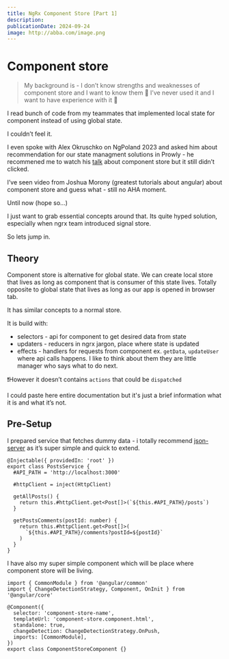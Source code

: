 ```yaml
---
title: NgRx Component Store [Part 1]
description:
publicationDate: 2024-09-24
image: http://abba.com/image.png
---
```


# Component store

> My background is - I don’t know strengths and weaknesses of component store and I want to know them 😤 I’ve never used it and I want to have experience with it 🧐

I read bunch of code from my teammates that implemented local state for component instead of using global state.

I couldn’t feel it.

I even spoke with Alex Okruschko on NgPoland 2023 and asked him about recommendation for our state managment solutions in Prowly - he recommened me to watch his [talk](https://www.youtube.com/watch?v=xPmtsD5LRqQ) about component store but it still didn’t clicked.

I’ve seen video from Joshua Morony (greatest tutorials about angular) about component store and guess what - still no AHA moment.

Until now (hope so…)

I just want to grab essential concepts around that. Its quite hyped solution, especially when ngrx team introduced signal store.

So lets jump in.

## Theory

Component store is alternative for global state. We can create local store that lives as long as component that is consumer of this state lives. Totally opposite to global state that lives as long as our app is opened in browser tab.

It has similar concepts to a normal store.

It is build with:

- selectors - api for component to get desired data from state
- updaters - reducers in ngrx jargon, place where state is updated
- effects - handlers for requests from component ex. `getData`, `updateUser` where api calls happens. I like to think about them they are little manager who says what to do next.

❗️However it doesn’t contains `actions` that could be `dispatched`

I could paste here entire documentation but it's just a brief information what it is and what it’s not.

## Pre-Setup

I prepared service that fetches dummy data - i totally recommend [json-server](https://www.npmjs.com/package/json-server) as it’s super simple and quick to extend.

```tsx
@Injectable({ providedIn: 'root' })
export class PostsService {
  #API_PATH = 'http://localhost:3000'

  #httpClient = inject(HttpClient)

  getAllPosts() {
    return this.#httpClient.get<Post[]>(`${this.#API_PATH}/posts`)
  }

  getPostsComments(postId: number) {
    return this.#httpClient.get<Post[]>(
      `${this.#API_PATH}/comments?postId=${postId}`
    )
  }
}
```

I have also my super simple component which will be place where component store will be living.

```tsx
import { CommonModule } from '@angular/common'
import { ChangeDetectionStrategy, Component, OnInit } from '@angular/core'

@Component({
  selector: 'component-store-name',
  templateUrl: 'component-store.component.html',
  standalone: true,
  changeDetection: ChangeDetectionStrategy.OnPush,
  imports: [CommonModule],
})
export class ComponentStoreComponent {}
```
